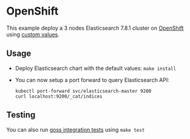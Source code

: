 # OpenShift

This example deploy a 3 nodes Elasticsearch 7.8.1 cluster on [OpenShift][]
using [custom values][].

## Usage

* Deploy Elasticsearch chart with the default values: `make install`

* You can now setup a port forward to query Elasticsearch API:

  ```
  kubectl port-forward svc/elasticsearch-master 9200
  curl localhost:9200/_cat/indices
  ```

## Testing

You can also run [goss integration tests][] using `make test`


[custom values]: https://github.com/elastic/helm-charts/tree/7.8/elasticsearch/examples/openshift/values.yaml
[goss integration tests]: https://github.com/elastic/helm-charts/tree/7.8/elasticsearch/examples/openshift/test/goss.yaml
[openshift]: https://www.openshift.com/
